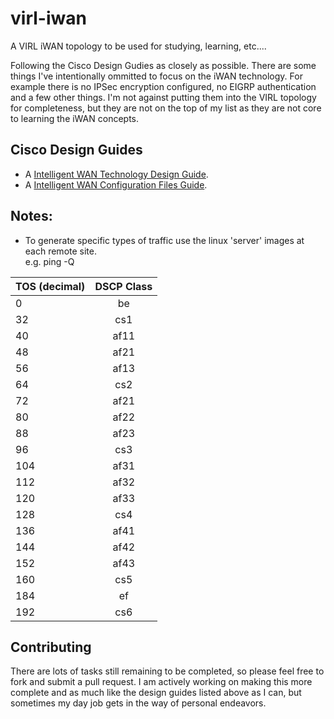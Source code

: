 # virl-iwan

A VIRL iWAN topology to be used for studying, learning, etc....

Following the Cisco Design Gudies as closely as possible.  There are some things I've intentionally ommitted to focus on the iWAN technology.  For example there is no IPSec encryption configured, no EIGRP authentication and a few other things.  I'm not against putting them into the VIRL topology for completeness, but they are not on the top of my list as they are not core to learning the iWAN concepts.

## Cisco Design Guides
 
 * A [Intelligent WAN Technology Design Guide](http://www.cisco.com/c/dam/en/us/td/docs/solutions/CVD/Feb2016/CVD-IWANDesignGuide-FEB16.pdf).
 * A [Intelligent WAN Configuration Files Guide](http://www.cisco.com/c/dam/en/us/td/docs/solutions/CVD/Feb2016/CVD-IWANConfigurationFilesGuide-FEB16.pdf).

## Notes:

* To generate specific types of traffic use the linux 'server' images at each remote site.  
	e.g. ping -Q <TOS> <host>


| TOS (decimal) | DSCP Class    |
| ------------- |:-------------:|
| 0 			| be 			|
| 32			| cs1			|
| 40			| af11			|
| 48			| af21 			|
| 56			| af13 			|
| 64			| cs2 			|
| 72			| af21			|
| 80			| af22			|
| 88			| af23 			|
| 96			| cs3 			|
| 104			| af31 			|
| 112			| af32 			|
| 120			| af33 			|
| 128			| cs4 			|
| 136			| af41 			|
| 144			| af42 			|
| 152			| af43 			|
| 160			| cs5 			|
| 184			| ef 			|
| 192			| cs6 			|

##  Contributing

There are lots of tasks still remaining to be completed, so please feel free to fork and submit a pull request.  I am actively working on making this more complete and as much like the design guides listed above as I can, but sometimes my day job gets in the way of personal endeavors.  

